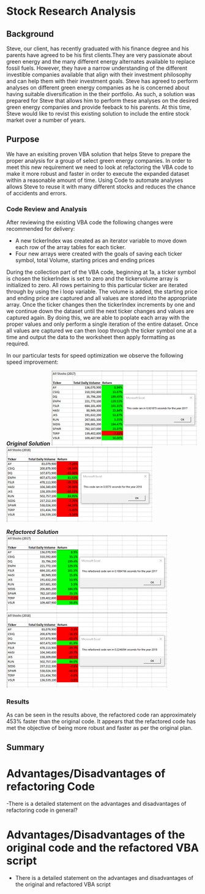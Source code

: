 
# Stock Research Analysis

## Background
Steve, our client, has recently graduated with his finance degree and his parents have agreed to be his first clients.They are very passionate about green energy and the many different energy alternates available to replace fossil fuels. However, they have a narrow understanding of the different investible companies available that align with their investment philosophy and can help them with their investment goals. Steve has agreed to perform analyses on different green energy companies as he is concerned about having suitable diversification in the their portfolio. As such, a solution was prepared for Steve that allows him to perform these analyses on the desired green energy companies and provide feeback to his parents. At this time, Steve would like to revist this existing solution to include the entire stock market over a number of years.

## Purpose
We have an exisiting proven VBA solution that helps Steve to prepare the proper analysis for a group of select green energy companies. In order to meet this new requirement we need to look at refactoring the VBA code to make it more robust and faster in order to execute the expanded dataset within a reasonable amount of time. Using Code to automate  analyses allows Steve to reuse it with many different stocks and reduces the chance of accidents and errors.

### Code Review and Analysis

After reviewing the existing VBA code the following changes were recommended for delivery:

- A new tickerIndex was created as an iterator variable to move down each row of the array tables for each ticker.
- Four new arrays were created with the goals of saving each ticker symbol, total Volume, starting prices and ending prices
  
During the collection part of the VBA code, beginning at 1a, a ticker symbol is chosen the tickerIndex is set to zero and the tickervolume array is initialized to zero. All rows pertaining to this particular ticker are iterated through by using the i loop variable. The volume is added, the starting price and ending price are captured and all values are stored into the appropriate array. Once the ticker changes then the tickerIndex increments by one and we continue down the dataset until the next ticker changes and values are captured again. By doing this, we are able to poplate each array with the proper values and only perform a single iteration of the entire dataset. Once all values are captured we can then loop through the ticker symbol one at a time and output the data to the worksheet then apply formatting as required.

In our particular tests for speed optimization we observe the following speed improvement:

_**Original Solution**_
![Original 2017 Results](Resources/VBA_Challenge_old_2017.png)
![Original 2018 Results](Resources/VBA_Challenge_old_2018.png)

_**Refactored Solution**_
![Refactored 2017 Results](Resources/VBA_Challenge_2017.png)
![Refactored 2018 Results](Resources/VBA_Challenge_2018.png)

### Results 
As can be seen in the results above, the refactored code ran approximately 453% faster than the original code. It appears that the refactored code has met the objective of being more robust and faster as per the original plan.


## Summary

# Advantages/Disadvantages of refactoring Code

-There is a detailed statement on the advantages and disadvantages of refactoring code in general?

# Advantages/Disadvantages of the original code and the refactored VBA script

- There is a detailed statement on the advantages and disadvantages of the original and refactored VBA script
